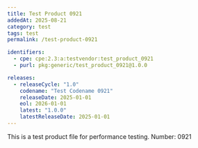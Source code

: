 ```yaml
---
title: Test Product 0921
addedAt: 2025-08-21
category: test
tags: test
permalink: /test-product-0921

identifiers:
  - cpe: cpe:2.3:a:testvendor:test_product_0921
  - purl: pkg:generic/test_product_0921@1.0.0

releases:
  - releaseCycle: "1.0"
    codename: "Test Codename 0921"
    releaseDate: 2025-01-01
    eol: 2026-01-01
    latest: "1.0.0"
    latestReleaseDate: 2025-01-01
---
```


This is a test product file for performance testing. Number: 0921
